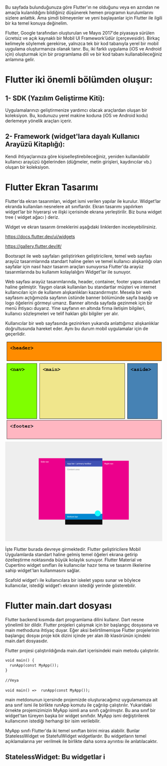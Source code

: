   Bu sayfada bulunduğunuza göre Flutter'ın ne olduğunu veya en azından ne amaçla kulanıldığını bildiğiniz düşünerek hemen programın kurulumlarını sizlere anlattık. Ama şimdi bilmeyenler ve yeni başlayanlar için Flutter ile ilgili bir ka temel konuya değinelim.

  Flutter, Google tarafından oluşturulan ve Mayıs 2017'de piyasaya sürülen ücretsiz ve açık kaynaklı bir Mobil UI Framework’üdür (çerçevesidir). Birkaç kelimeyle söylemek gerekirse, yalnızca tek bir kod tabanıyla yerel bir mobil uygulama oluşturmanıza olanak tanır. Bu, iki farklı uygulama (iOS ve Android için) oluşturmak için bir programlama dili ve bir kod tabanı kullanabileceğiniz anlamına gelir.

# Flutter iki önemli bölümden oluşur:

## 1-	SDK (Yazılım Geliştirme Kiti): 
  Uygulamalarınızı geliştirmenize yardımcı olacak araçlardan oluşan bir koleksiyon. Bu, kodunuzu yerel makine koduna (iOS ve Android kodu) derlemeye yönelik araçları içerir.
## 2-	Framework (widget'lara dayalı Kullanıcı Arayüzü Kitaplığı): 
  Kendi ihtiyaçlarınıza göre kişiselleştirebileceğiniz, yeniden kullanılabilir kullanıcı arayüzü öğelerinden (düğmeler, metin girişleri, kaydırıcılar vb.) oluşan bir koleksiyon.

# Flutter Ekran Tasarımı
  Flutter’da ekran tasarımları, widget ismi verilen yapılar ile kurulur. Widget’lar ekranda kullanılan nesnelere ait sınıflardır. Ekran tasarımı yapılırken widget’lar bir hiyerarşi ve ilişki içerisinde ekrana yerleştirilir. Biz buna widget tree ( widget ağacı ) deriz.

Widget ve ekran tasarım örneklerini aşağıdaki linklerden inceleyebilirsiniz.

https://docs.flutter.dev/ui/widgets

https://gallery.flutter.dev/#/

  Bootsrapt ile web sayfaları geliştirirken geliştiricilere, temel web sayfası arayüz tasarımlarında standart haline gelen ve temel kullanıcı alışkanlığı olan sayfalar için nasıl hazır tasarım araçları sunuyorsa Flutter'da arayüz tasarımlarında bu kullanım kolaylalığını Widget'lar ile sunuyor. 

  Web sayfası arayüz tasarımlarında, header, container, footer yapısı standart haline gelmiştir. Yaygın olarak kullanılan bu standartlar müşteri ve internet kullanıcıları için de kullanım alışkanlıkları kazandırmıştır. Mesela bir web sayfasını açtığımızda sayfanın üstünde banner bölümünde sayfa başlığı ve logo öğelerini görmeyi umarız. Banner altında sayfada gezinmek için bir menü ihtiyacı duyarız. Yine sayfanın en altında firma iletişim bilgileri, kullanıcı sözleşmeleri ve telif hakları gibi bilgiler yer alır. 

  Kullanıcılar bir web sayfasında gezinirken yukarıda anlattığımız alışkanlıklar doğrultusunda hareket eder. Aynı bu durum mobil uygulamalar için de geçerlidir.

![Screenshot](images/Resim15.png)
![Screenshot](images/Resim16.png)
  

  İşte Flutter burada devreye girmektedir. Flutter geliştiricilere Mobil Uygulamlarda standart haline gelmiş temel öğeleri ekrana getirip özelleştirme noktasında büyük kolaylık sunuyor. Flutter Material ve Cupertino widget sınıfları ile kullanıcılar hazır tema ve tasarım ilkelerine sahip widget'ları kullanmasını sağlar.

  Scafold widget'ı ile kullanıcılara bir iskelet yapısı sunar ve böylece kullanıcılar, istediği widget'ı ekranın istediği yerinde gösterebilir.


# Flutter main.dart dosyası

Flutter backend kısımda dart programlama dilini kullanır. Dart nesne yönelimli bir dildir. Flutter projeleri çalışmak için bir başlangıç dosyasına ve main methoduna ihtiyaç duyar. Eğer aksi belirtilmemişse Flutter projelerinin başlangıç dosyaı proje kök dizini içinde yer alan *lib* klasörünün içindeki main.dart dosyasıdır.

Flutter projesi çalıştırıldığında main.dart içerisindeki main metodu çalıştırılır.

````
void main() {
  runApp(const MyApp());
}

//Veya 

void main() =>  runApp(const MyApp());
````

main metdonunun içersinde projemizde oluşturacağımız uygulamamıza ait ana sınıf ismi ile birlikte runApp komutu ile çağrılıp çalıştırılır. Yukaridaki örnekte projemizimizin MyApp isimli ana sınıfı çağrılmıştır. Bu ana sınıf bir widget'tan türeyen başka bir widget sınıfıdır. MyApp ismi değiştirilerek kullanıcının istediği herhangi bir isim verilebilir.

MyApp sınıfı Flutter'da iki temel sınıftan birini miras alabilir. Bunlar StatelessWidget ve StatefulWidget widgetlardır. Bu widgetların temel açıklamalarına yer verilmek ile birlikte daha sonra ayrıntısı ile anlatılacaktır.

## StatelessWidget: Bu widgetlar i
  


